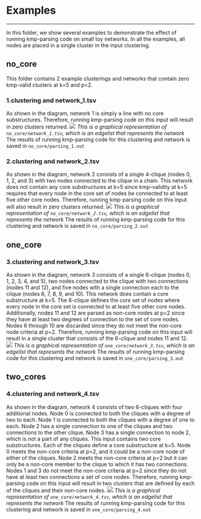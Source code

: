 # Examples
---
In this folder, we show several examples to demonstrate the effect of running kmp-parsing code on small toy networks. In all the examples, all nodes are placed in a single cluster in the input clustering.

## no\_core
This folder contains 2 example clusterings and networks that contain zero kmp-valid clusters at k=5 and p=2.
### 1.clustering and network\_1.tsv
As shown in the diagram, network 1 is simply a line with no core substructures. Therefore, running kmp-parsing code on this input will result in zero clusters returned.
![](Illinois/clustering/minhyuk2/examples/no\_core/network_1.png)
*This is a graphical representation of `no_core/network_1.tsv`, which is an edgelist that represents the network*
The results of running kmp-parsing code for this clustering and network is saved in `no_core/parsing_1.out`

### 2.clustering and network\_2.tsv
As shown in the diagram, network 2 consists of a single 4-clique (nodes 0, 1, 2, and 3) with two nodes connected to the clique in a chain. This network does not contain any core substructures at k=5 since kmp-validity at k=5 requires that every node in the core set of nodes be connected to at least five other core nodes. Therefore, running kmp-parsing code on this input will also result in zero clusters returned.
![](Illinois/clustering/minhyuk2/examples/no\_core/network_2.png)
*This is a graphical representation of `no_core/network_2.tsv`, which is an edgelist that represents the network*
The results of running kmp-parsing code for this clustering and network is saved in `no_core/parsing_2.out`

## one\_core
### 3.clustering and network\_3.tsv
As shown in the diagram, network 3 consists of a single 6-clique (nodes 0, 1, 2, 3, 4, and 5), two nodes connected to the clique with two connections (nodes 11 and 12), and five nodes with a single connection each to the clique (nodes 6, 7, 8, 9, and 10). This network does contain a core substructure at k=5. The 6-clique defines the core set of nodes where every node in the core set is connected to at least five other core nodes. Additionally, nodes 11 and 12 are parsed as non-core nodes at p=2 since they have at least two degrees of connection to the set of core nodes. Nodes 6 through 10 are discarded since they do not meet the non-core node criteria at p=2. Therefore, running kmp-parsing code on this input will result in a single cluster that consists of the 6-clique and nodes 11 and 12.
![](Illinois/clustering/minhyuk2/examples/one\_core/network_3.png)
*This is a graphical representation of `one_core/network_3.tsv`, which is an edgelist that represents the network*
The results of running kmp-parsing code for this clustering and network is saved in `one_core/parsing_3.out`

## two\_cores
### 4.clustering and network\_4.tsv
As shown in the diagram, network 4 consists of two 6-cliques with four additional nodes. Node 0 is connected to both the cliques with a degree of two to each. Node 1 is connected to both the cliques with a degree of one to each. Node 2 has a single connection to one of the cliques and two connections to the other clique. Node 3 has a single connection to node 2, which is not a part of any cliques. This input contains two core substructures. Each of the cliques define a core substructure at k=5. Node 0 meets the non-core criteria at p=2, and it could be a non-core node of either of the cliques. Node 2 meets the non-core criteria at p=2 but it can only be a non-core member to the clique to which it has two connections. Nodes 1 and 3 do not meet the non-core criteria at p=2 since they do not have at least two connections a set of core nodes. Therefore, running kmp-parsing code on this input will result in two clusters that are defined by each of the cliques and their non-core nodes.
![](Illinois/clustering/minhyuk2/examples/one\_core/network_4.png)
*This is a graphical representation of `one_core/network_4.tsv`, which is an edgelist that represents the network*
The results of running kmp-parsing code for this clustering and network is saved in `one_core/parsing_4.out`

